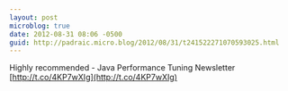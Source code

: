 ```yaml
---
layout: post
microblog: true
date: 2012-08-31 08:06 -0500
guid: http://padraic.micro.blog/2012/08/31/t241522271070593025.html
---
```

Highly recommended - Java Performance Tuning Newsletter [http://t.co/4KP7wXIg](http://t.co/4KP7wXIg)

